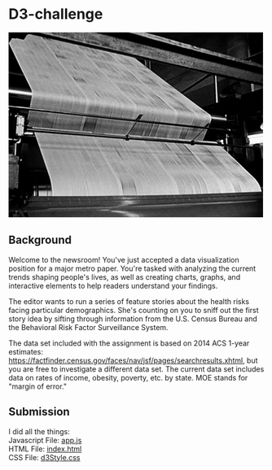# __D3-challenge__

![News Print](Images/news_reel.gif)

## __Background__
Welcome to the newsroom! You've just accepted a data visualization position for a major metro paper. You're tasked with analyzing the current trends shaping people's lives, as well as creating charts, graphs, and interactive elements to help readers understand your findings.

The editor wants to run a series of feature stories about the health risks facing particular demographics. She's counting on you to sniff out the first story idea by sifting through information from the U.S. Census Bureau and the Behavioral Risk Factor Surveillance System.

The data set included with the assignment is based on 2014 ACS 1-year estimates: https://factfinder.census.gov/faces/nav/jsf/pages/searchresults.xhtml, but you are free to investigate a different data set. The current data set includes data on rates of income, obesity, poverty, etc. by state. MOE stands for "margin of error."

## __Submission__
I did all the things: <br>
Javascript File: [app.js](assets/js/app.js) <br>
HTML File: [index.html](index.html) <br>
CSS File: [d3Style.css](assets/js/d3Style.css)
